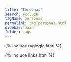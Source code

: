 ```yaml
---
title: "Personas"
search: exclude
tagName: personas
permalink: tag_personas.html
sidebar: main
folder: tags
---
```

{% include taglogic.html %}

{% include links.html %}
